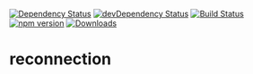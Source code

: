 [![Dependency Status](https://david-dm.org/plantain-00/reconnection.svg)](https://david-dm.org/plantain-00/reconnection)
[![devDependency Status](https://david-dm.org/plantain-00/reconnection/dev-status.svg)](https://david-dm.org/plantain-00/reconnection#info=devDependencies)
[![Build Status](https://travis-ci.org/plantain-00/reconnection.svg?branch=master)](https://travis-ci.org/plantain-00/reconnection)
[![npm version](https://badge.fury.io/js/reconnection.svg)](https://badge.fury.io/js/reconnection)
[![Downloads](https://img.shields.io/npm/dm/reconnection.svg)](https://www.npmjs.com/package/reconnection)

# reconnection
